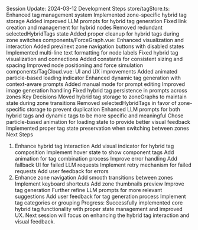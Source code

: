 Session Update: 2024-03-12
Development Steps
store/tagStore.ts: Enhanced tag management system
Implemented zone-specific hybrid tag storage
Added improved LLM prompts for hybrid tag generation
Fixed link creation and management for hybrid nodes
Removed redundant selectedHybridTags state
Added proper cleanup for hybrid tags during zone switches
components/ForceGraph.vue: Enhanced visualization and interaction
Added prev/next zone navigation buttons with disabled states
Implemented multi-line text formatting for node labels
Fixed hybrid tag visualization and connections
Added constants for consistent sizing and spacing
Improved node positioning and force simulation
components/TagCloud.vue: UI and UX improvements
Added animated particle-based loading indicator
Enhanced dynamic tag generation with context-aware prompts
Added manual mode for prompt editing
Improved image generation handling
Fixed hybrid tag persistence in prompts across zones
Key Decisions
Moved hybrid tag storage to zoneGraphs to maintain state during zone transitions
Removed selectedHybridTags in favor of zone-specific storage to prevent duplication
Enhanced LLM prompts for both hybrid tags and dynamic tags to be more specific and meaningful
Chose particle-based animation for loading state to provide better visual feedback
Implemented proper tag state preservation when switching between zones
Next Steps
1. Enhance hybrid tag interaction
Add visual indicator for hybrid tag composition
Implement hover state to show component tags
Add animation for tag combination process
Improve error handling
Add fallback UI for failed LLM requests
Implement retry mechanism for failed requests
Add user feedback for errors
3. Enhance zone navigation
Add smooth transitions between zones
Implement keyboard shortcuts
Add zone thumbnails preview
Improve tag generation
Further refine LLM prompts for more relevant suggestions
Add user feedback for tag generation process
Implement tag categories or grouping
Progress: Successfully implemented core hybrid tag functionality with proper state management and improved UX. Next session will focus on enhancing the hybrid tag interaction and visual feedback.